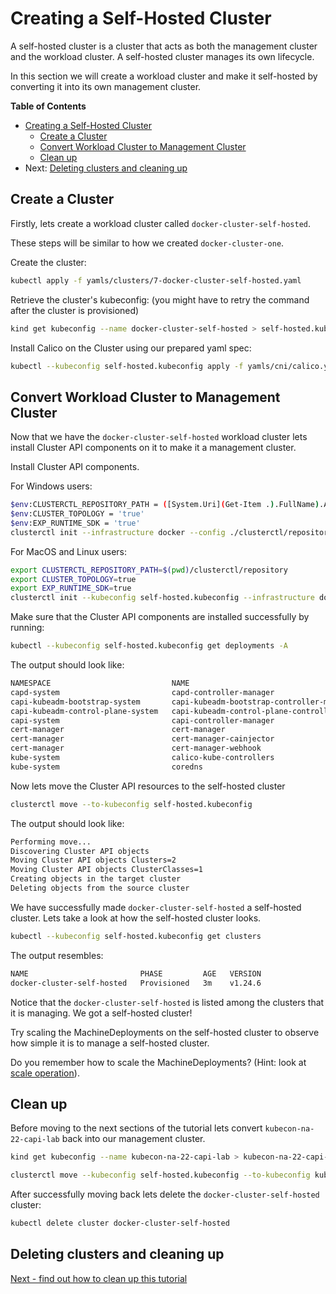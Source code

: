 # Creating a Self-Hosted Cluster

A self-hosted cluster is a cluster that acts as both the management cluster and the workload cluster. A self-hosted cluster manages its own lifecycle.

In this section we will create a workload cluster and make it self-hosted by converting it into its own management cluster.

<!-- table of contens generated via: https://github.com/thlorenz/doctoc -->
<!-- START doctoc generated TOC please keep comment here to allow auto update -->
<!-- DON'T EDIT THIS SECTION, INSTEAD RE-RUN doctoc TO UPDATE -->
**Table of Contents**

- [Creating a Self-Hosted Cluster](#creating-a-self-hosted-cluster)
  - [Create a Cluster](#create-a-cluster)
  - [Convert Workload Cluster to Management Cluster](#convert-workload-cluster-to-management-cluster)
  - [Clean up](#clean-up)
- Next: [Deleting clusters and cleaning up](#deleting-clusters-and-cleaning-up)
<!-- END doctoc generated TOC please keep comment here to allow auto update -->

## Create a Cluster

Firstly, lets create a workload cluster called `docker-cluster-self-hosted`.

These steps will be similar to how we created `docker-cluster-one`.

Create the cluster:

```bash
kubectl apply -f yamls/clusters/7-docker-cluster-self-hosted.yaml
```

Retrieve the cluster's kubeconfig: (you might have to retry the command after the cluster is provisioned)

```bash
kind get kubeconfig --name docker-cluster-self-hosted > self-hosted.kubeconfig
```

Install Calico on the Cluster using our prepared yaml spec:

```bash
kubectl --kubeconfig self-hosted.kubeconfig apply -f yamls/cni/calico.yaml
```

## Convert Workload Cluster to Management Cluster

Now that we have the `docker-cluster-self-hosted` workload cluster lets install Cluster API components on it to make it a management cluster.

Install Cluster API components.

For Windows users:
```bash
$env:CLUSTERCTL_REPOSITORY_PATH = ([System.Uri](Get-Item .).FullName).AbsoluteUri + "/clusterctl/repository"
$env:CLUSTER_TOPOLOGY = 'true'
$env:EXP_RUNTIME_SDK = 'true'
clusterctl init --infrastructure docker --config ./clusterctl/repository/config.yaml
```
For MacOS and Linux users:
```bash
export CLUSTERCTL_REPOSITORY_PATH=$(pwd)/clusterctl/repository
export CLUSTER_TOPOLOGY=true
export EXP_RUNTIME_SDK=true
clusterctl init --kubeconfig self-hosted.kubeconfig --infrastructure docker --config ./clusterctl/repository/config.yaml
```

Make sure that the Cluster API components are installed successfully by running:

```bash
kubectl --kubeconfig self-hosted.kubeconfig get deployments -A
```

The output should look like:

```bash
NAMESPACE                           NAME                                            READY   UP-TO-DATE   AVAILABLE   AGE
capd-system                         capd-controller-manager                         1/1     1            1           22m
capi-kubeadm-bootstrap-system       capi-kubeadm-bootstrap-controller-manager       1/1     1            1           22m
capi-kubeadm-control-plane-system   capi-kubeadm-control-plane-controller-manager   1/1     1            1           22m
capi-system                         capi-controller-manager                         1/1     1            1           22m
cert-manager                        cert-manager                                    1/1     1            1           23m
cert-manager                        cert-manager-cainjector                         1/1     1            1           23m
cert-manager                        cert-manager-webhook                            1/1     1            1           23m
kube-system                         calico-kube-controllers                         1/1     1            1           23m
kube-system                         coredns                                         2/2     2            2           24m
```

Now lets move the Cluster API resources to the self-hosted cluster

```bash
clusterctl move --to-kubeconfig self-hosted.kubeconfig
```

The output should look like:

```bash
Performing move...
Discovering Cluster API objects
Moving Cluster API objects Clusters=2
Moving Cluster API objects ClusterClasses=1
Creating objects in the target cluster
Deleting objects from the source cluster
```

We have successfully made `docker-cluster-self-hosted` a self-hosted cluster. Lets take a look at how the self-hosted cluster looks.

```bash
kubectl --kubeconfig self-hosted.kubeconfig get clusters
```

The output resembles:

```bash
NAME                         PHASE         AGE   VERSION
docker-cluster-self-hosted   Provisioned   3m    v1.24.6
```

Notice that the `docker-cluster-self-hosted` is listed among the clusters that it is managing. We got a self-hosted cluster!

Try scaling the MachineDeployments on the self-hosted cluster to observe how simple it is to manage a self-hosted cluster.

Do you remember how to scale the MachineDeployments? (Hint: look at [scale operation](./3-cluster-topology.md#more-scale-operations)).

## Clean up

Before moving to the next sections of the tutorial lets convert `kubecon-na-22-capi-lab` back into our management cluster.

```bash
kind get kubeconfig --name kubecon-na-22-capi-lab > kubecon-na-22-capi-lab.kubeconfig
```

```bash
clusterctl move --kubeconfig self-hosted.kubeconfig --to-kubeconfig kubecon-na-22-capi-lab.kubeconfig
```

After successfully moving back lets delete the `docker-cluster-self-hosted` cluster:

```bash
kubectl delete cluster docker-cluster-self-hosted
```


## Deleting clusters and cleaning up
[Next - find out how to clean up this tutorial](8-deleting-clusters-and-cleaning-up.md#cleaning-up-resources-created-by-this-tutorial)
